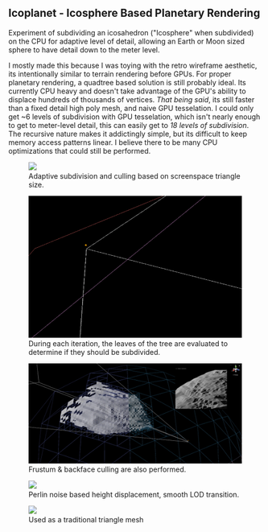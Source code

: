 <head>
    <title>Icoplanet</title>
    <link rel="stylesheet" href="/index.css">
</head>

## Icoplanet - Icosphere Based Planetary Rendering
Experiment of subdividing an icosahedron ("Icosphere" when subdivided) on the CPU for adaptive level of detail, allowing an Earth or Moon sized sphere to have detail down to the meter level.

I mostly made this because I was toying with the retro wireframe aesthetic, its intentionally similar to terrain rendering before GPUs.
For proper planetary rendering, a quadtree based solution is still probably ideal.
Its currently CPU heavy and doesn't take advantage of the GPU's ability to displace hundreds of thousands of vertices.
*That being said*, its still faster than a fixed detail high poly mesh, and naive GPU tesselation.
I could only get ~6 levels of subdivision with GPU tesselation, which isn't nearly enough to get to meter-level detail, this can easily get to *18 levels of subdivision*.
The recursive nature makes it addictingly simple, but its difficult to keep memory access patterns linear.
I believe there to be many CPU optimizations that could still be performed.

<div class="media_grid" style="gap:10px">
    <figure>
        <img src="/content/Icoplanet/beachball.gif">
        <figcaption>Adaptive subdivision and culling based on screenspace triangle size.</figcaption>
    </figure>
    <figure>
        <img src="/content/Icoplanet/tree_step.gif">
        <figcaption>During each iteration, the leaves of the tree are evaluated to determine if they should be subdivided.</figcaption>
    </figure>
    <figure>
        <a href="/content/Icoplanet/frustum_cull_far.png"><img src="/content/Icoplanet/frustum_cull_far.jpg"></a>
        <figcaption>Frustum & backface culling are also performed.</figcaption>
    </figure>
    <figure>
        <img src="/content/Icoplanet/terrain.gif">
        <figcaption>Perlin noise based height displacement, smooth LOD transition.</figcaption>
    </figure>
    <figure>
        <img src="/content/Icoplanet/polyplanet.gif">
        <figcaption>Used as a traditional triangle mesh</figcaption>
    </figure>
</div>